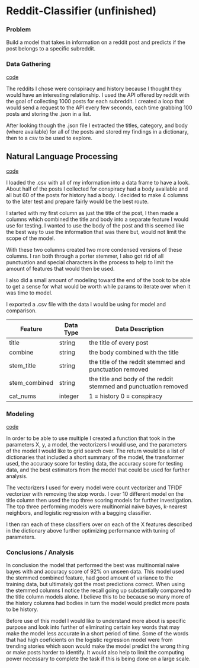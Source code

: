 # Reddit-Classifier (unfinished)


### Problem
Build a model that takes in information on a reddit post and predicts if the post belongs to a specific subreddit.



### Data Gathering
[code](api_scrape_code.ipynb)

The reddits I chose were conspiracy and history because I thought they would have an interesting relationship. I used the API offered by reddit with the goal of collecting 1000 posts for each subreddit. I created a loop that would send a request to the API every few seconds, each time grabbing 100 posts and storing the .json in a list.

After looking though the .json file I extracted the titles, category, and body (where available) for all of the posts and stored my findings in a dictionary, then to a csv to be used to explore.



## Natural Language Processing
[code](nlp_code.ipynb)

I loaded the .csv with all of my information into a data frame to have a look. About half of the posts I collected for conspiracy had a body available and all but 60 of the posts for history had a body. I decided to make 4 columns to the later test and prepare fairly would be the best route. 

I started with my first column as just the title of the post, I then made a columns which combined the title and body into a separate feature I would use for testing. I wanted to use the body of the post and this seemed like the best way to use the information that was there but, would not limit the scope of the model. 

With these two columns created two more condensed versions of these columns. I ran both through a porter stemmer, I also got rid of all punctuation and special characters in the process to help to limit the amount of features that would then be used.

I also did a small amount of modeling toward the end of the book to be able to get a sense for what would be worth while params to iterate over when it was time to model.

I exported a .csv file with the data I would be using for model and comparison.


|Feature|Data Type|Data Description|
|---|---|---|
|title|string|the title of every post|
|combine|string|the body combined with the title|
|stem_title|string|the title of the reddit stemmed and punctuation removed|
|stem_combined|string|the title and body of the reddit stemmed and punctuation removed|
|cat_nums|integer| 1 = history 0 = conspiracy|


### Modeling
[code](model_code.ipynb)

In order to be able to use multiple I created a function that took in the parameters X, y, a model, the vectorizers I would use, and the parameters of the model I would like to grid search over. The return would be a list of dictionaries that included a short summary of the model, the transformer used, the accuracy score for testing data, the accuracy score for testing data, and the best estimators from the model that could be used for further analysis.

The vectorizers I used for every model were count vectorizer and TFIDF vectorizer with removing the stop words. I over 10 different model on the title column then used the top three scoring models for further investigation. The top three performing models were multinomial naive bayes, k-nearest neighbors, and logistic regression with a bagging classifier.

I then ran each of these classifiers over on each of the X features described in the dictionary above further optimizing performance with tuning of parameters.


### Conclusions / Analysis

In conclusion the model that performed the best was multinomial naive bayes with and accuracy score of 92% on unseen data. This model used the stemmed combined feature, had good amount of variance to the training data, but ultimately got the most predictions correct. When using the stemmed columns I notice the recall going up substantially compared to the title column models alone. I believe this to be because so many more of the history columns had bodies in turn the model would predict more posts to be history.

Before use of this model I would like to understand more about is specific purpose and look into further of eliminating certain key words that may make the model less accurate in a short period of time. Some of the words that had high coeficients on the logistic regression model were from trending stories which soon would make the model predict the wrong thing or make posts harder to identify. It would also help to limit the computing power necessary to complete the task if this is being done on a large scale.
